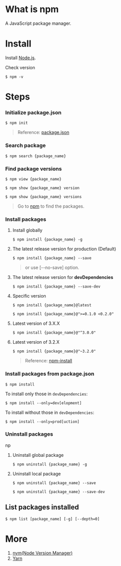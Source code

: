 # What is npm

A JavaScript package manager.


# Install

Install [Node.js](https://nodejs.org/en/download/).

Check version

```
$ npm -v
```   


# Steps

### Initialize package.json

```
$ npm init
```

> Reference: [package.json](https://docs.npmjs.com/files/package.json)  


### Search package

```
$ npm search {package_name}
```  


### Find package versions

```
$ npm view {package_name}
```  

```
$ npm show {package_name} version
```  

```
$ npm show {package_name} versions
```  

> Go to [npm](https://www.npmjs.com) to find the packages.  


### Install packages  

1. Install globally

   ```
   $ npm install {package_name} -g
   ```  

2. The latest release version for production (Default)

   ```
   $ npm install {package_name} --save
   ```

   > or use [--no-save] option.  


3. The latest release version for **devDependencies**

   ```
   $ npm install {package_name} --save-dev
   ```  

4. Specific version

   `$ npm install {package_name}@latest`

   `$ npm install {package_name}@">=0.1.0 <0.2.0"`  


5. Latest version of 3.X.X
   
   `$ npm install {package_name}@"^3.0.0"`  

6. Latest version of 3.2.X

   `$ npm install {package_name}@"~3.2.0"`  

   > Reference: [npm-install](https://docs.npmjs.com/cli/install)  


### Install packages from package.json

```
$ npm install
```

To install only those in `devDependencies`:

```
$ npm install --only=dev[elopment]
```
To install without those in `devDependencies`:

```
$ npm install --only=prod[uction]
```



### Uninstall packages 
np
1. Uninstall global package

   ```
   $ npm uninstall {package_name} -g
   ```  

2. Uninstall local package

   ```
   $ npm uninstall {package_name} --save
   ```  

   ```
   $ npm uninstall {package_name} --save-dev
   ```  



## List packages installed

```
$ npm list [package_name] [-g] [--depth=0]
```  


# More 

1. [nvm(Node Version Manager)](https://github.com/creationix/nvm)
2. [Yarn](https://github.com/yarnpkg/yarn)  